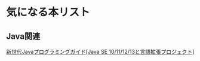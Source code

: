 # 気になる本リスト
## Java関連
[新世代Javaプログラミングガイド[Java SE 10/11/12/13と言語拡張プロジェクト]](https://www.amazon.co.jp/exec/obidos/ASIN/4295008478/yoshikisbooks-22/ref=nosim)

